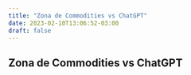 ```yaml
---
title: "Zona de Commodities vs ChatGPT"
date: 2023-02-10T13:06:52-03:00
draft: false
---
```


## Zona de Commodities vs ChatGPT
